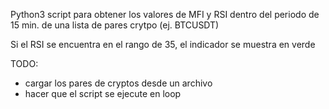 Python3 script para obtener los valores de MFI y RSI dentro del periodo de 15 min. de una lista de pares crytpo (ej. BTCUSDT)

Si el RSI se encuentra en el rango de 35, el indicador se muestra en verde 

TODO:
  - cargar los pares de cryptos desde un archivo
  - hacer que el script se ejecute en loop
